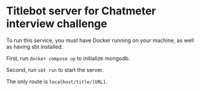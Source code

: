 # Titlebot server for Chatmeter interview challenge

To run this service, you must have Docker running on your machine, as well as having sbt installed.

First, run `docker compose up` to initialize mongodb.

Second, run `sbt run` to start the server.

The only route is `localhost/title/[URL]`.
